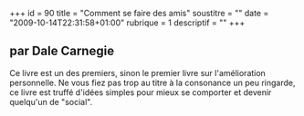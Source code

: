 +++
id = 90
title = "Comment se faire des amis"
soustitre = ""
date = "2009-10-14T22:31:58+01:00"
rubrique = 1
descriptif = ""
+++

<h2>par Dale Carnegie</h2>
Ce livre est un des premiers, sinon le premier livre sur l'amélioration personnelle. Ne vous fiez pas trop au titre à la consonance un peu ringarde, ce livre est truffé d'idées simples pour mieux se comporter et devenir quelqu'un de "social".